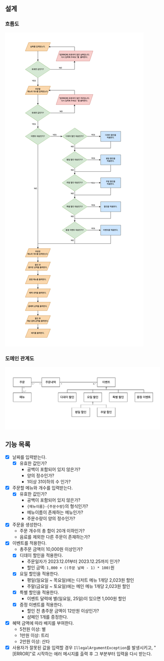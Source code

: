 ## 설계

### 흐름도

![chrismas.drawio.png](./chrismas.drawio.png)

### 도메인 관계도

![christmas_domain.drawio.png](./christmas_domain.drawio.png)

## 기능 목록

- [x] 날짜를 입력받는다.
    - [x] 유효한 값인가?
        - 공백이 포함되어 있지 않은가?
        - 양의 정수인가?
        - 1이상 31이하의 수 인가?
- [x] 주문할 메뉴와 개수를 입력받는다.
    - [x] 유효한 값인가?
        - 공백이 포함되어 있지 않은가?
        - `{메뉴이름}-{주문수량}`의 형식인가?
        - 메뉴이름이 존재하는 메뉴인가?
        - 주문수량이 양의 정수인가?
- [x] 주문을 생성한다.
    - 주문 개수의 총 합이 20개 이하인가?
    - 음료를 제외한 다른 주문이 존재하는가?
- [x] 이벤트를 적용한다.
    - 총주문 금액이 10,000원 이상인가?
    - [x] 디데이 할인을 적용한다.
        - 주문일자가 2023.12.01부터 2023.12.25까지 인가?
        - 할인 금액: `1,000 + ((주문 날짜 - 1) * 100)`원
    - [x] 요일 할인을 적용한다.
        - 평일(일요일 ~ 목요일)에는 디저트 메뉴 1개당 2,023원 할인
        - 주말(금요일 ~ 토요일)에는 메인 메뉴 1개당 2,023원 할인
    - [x] 특별 할인을 적용한다.
        - 이벤트 달력에 별(일요일, 25일)이 있으면 1,000원 할인
    - [x] 증정 이벤트를 적용한다.
        - 할인 전 총주문 금액이 12만원 이상인가?
        - 샴페인 1개를 증정한다.
- [x] 혜택 금액에 따라 배지를 부여한다.
    - 5천원 이상: 별
    - 1만원 이상: 트리
    - 2만원 이상: 산타
- [x] 사용자가 잘못된 값을 입력할 경우 `IllegalArgumentException`를 발생시키고, "[ERROR]"로 시작하는 에러 메시지를 출력 후 그 부분부터 입력을 다시 받는다.